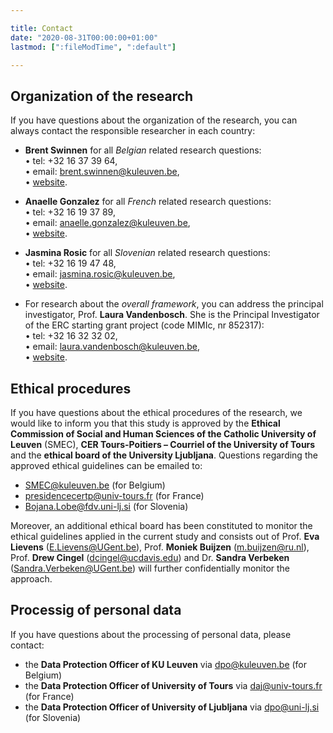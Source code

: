 ```yaml
---

title: Contact
date: "2020-08-31T00:00:00+01:00"
lastmod: [":fileModTime", ":default"]

---
```


## Organization of the research
If you have questions about the organization of the research, you can always contact the responsible researcher in each country:

- **Brent Swinnen** for all *Belgian* related research questions:\
• tel: +32 16 37 39 64,\
• email: brent.swinnen@kuleuven.be,\
• [website](https://www.kuleuven.be/wieiswie/en/person/00113344).

- **Anaelle Gonzalez** for all *French* related research questions:\
• tel: +32 16 19 37 89,\
• email: anaelle.gonzalez@kuleuven.be,\
• [website](https://www.kuleuven.be/wieiswie/en/person/00136069).

- **Jasmina Rosic** for all *Slovenian* related research questions:\
• tel: +32 16 19 47 48, \
• email: jasmina.rosic@kuleuven.be, \
• [website](https://www.kuleuven.be/wieiswie/en/person/00142166).

- For research about the *overall framework*, you can address the principal investigator, Prof. **Laura Vandenbosch**. She is the Principal Investigator of the ERC starting grant project (code MIMIc, nr 852317):\
• tel: +32 16 32 32 02,\
• email: laura.vandenbosch@kuleuven.be,\
• [website](https://www.kuleuven.be/wieiswie/en/person/00060068).

## Ethical procedures
If you have questions about the ethical procedures of the research, we would like to inform you that this study is approved by the **Ethical Commission of Social and Human Sciences of the Catholic University of Leuven** (SMEC), **CER Tours-Poitiers – Courriel of the University of Tours** and the **ethical board of the University Ljubljana**.
Questions regarding the approved ethical guidelines can be emailed to:

- SMEC@kuleuven.be (for Belgium)
- presidencecertp@univ-tours.fr (for France)
- Bojana.Lobe@fdv.uni-lj.si (for Slovenia)

Moreover, an additional ethical board has been constituted to monitor the ethical guidelines applied in the current study and consists out of Prof. **Eva Lievens** (E.Lievens@UGent.be), Prof. **Moniek Buijzen** (m.buijzen@ru.nl), Prof. **Drew Cingel** (dcingel@ucdavis.edu) and Dr. **Sandra Verbeken** (Sandra.Verbeken@UGent.be) will further confidentially monitor the approach.

## Processig of personal data
If you have questions about the processing of personal data, please contact:
- the **Data Protection Officer of KU Leuven** via dpo@kuleuven.be (for Belgium)
- the **Data Protection Officer of University of Tours** via daj@univ-tours.fr (for France)
- the **Data Protection Officer of University of Ljubljana** via dpo@uni-lj.si (for Slovenia)